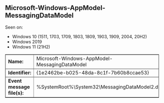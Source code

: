 ## Microsoft-Windows-AppModel-MessagingDataModel

Seen on:
* Windows 10 (1511, 1703, 1709, 1803, 1809, 1903, 1909, 2004, 20H2)
* Windows 2019
* Windows 11 (21H2)

<table border="1" class="docutils">
  <tbody>
    <tr>
      <td><b>Name:</b></td>
      <td>Microsoft-Windows-AppModel-MessagingDataModel</td>
    </tr>
    <tr>
      <td><b>Identifier:</b></td>
      <td>{1e2462be-b025-48da-8c1f-7b60b8ccae53}</td>
    </tr>
    <tr>
      <td><b>Event message file(s):</b></td>
      <td>%SystemRoot%\System32\MessagingDataModel2.dll</td>
    </tr>
  </tbody>
</table>

&nbsp;

